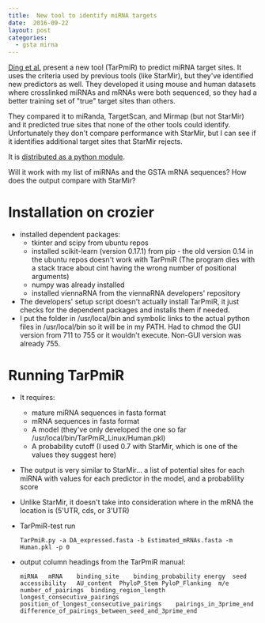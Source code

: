 ```yaml
---
title:  New tool to identify miRNA targets
date:  2016-09-22
layout: post
categories:
  - gsta mirna
---
```

[Ding et al.][1] present a new tool (TarPmiR) to predict miRNA target sites. It uses the criteria used by previous tools (like StarMir), but they've identified new predictors as well. They developed it using mouse and human datasets where crosslinked miRNAs and mRNAs were both sequenced, so they had a better training set of "true" target sites than others.

They compared it to miRanda, TargetScan, and Mirmap (but not StarMir) and it predicted true sites that none of the other tools could identify. Unfortunately they don't compare performance with StarMir, but I can see if it identifies additional target sites that StarMir rejects.

It is [distributed as a python module][2].

Will it work with my list of miRNAs and the GSTA mRNA sequences? How does the output compare with StarMir?

# Installation on crozier

  * installed dependent packages:
    * tkinter and scipy from ubuntu repos
    * installed scikit-learn (version 0.17.1) from pip - the old version 0.14 in the ubuntu repos doesn't work with TarPmiR (The program dies with a stack trace about cint having the wrong number of positional arguments)
    * numpy was already installed
    * installed viennaRNA from the viennaRNA developers' repository
  * The developers' setup script doesn't actually install TarPmiR, it just checks for the dependent packages and installs them if needed.
  * I put the folder in /usr/local/bin and symbolic links to the actual python files in /usr/local/bin so it will be in my PATH. Had to chmod the GUI version from 711 to 755 or it wouldn't execute. Non-GUI version was already 755.

# Running TarPmiR

  * It requires:
    * mature miRNA sequences in fasta format
     * mRNA sequences in fasta format
     * A model (they've only developed the one so far /usr/local/bin/TarPmiR_Linux/Human.pkl)
     * A probability cutoff (I used 0.7 with StarMir, which is one of the values they suggest here)
  * The output is very similar to StarMir... a list of potential sites for each miRNA with values for each predictor in the model, and a probablility score
  * Unlike StarMir, it doesn't take into consideration where in the mRNA the location is (5'UTR, cds, or 3'UTR)
  * TarPmiR-test run
    ~~~
    TarPmiR.py -a DA_expressed.fasta -b Estimated_mRNAs.fasta -m Human.pkl -p 0
    ~~~

  * output column headings from the TarPmiR manual:
    ~~~
    miRNA	mRNA	binding_site	binding_probability	energy	seed	accessibility	AU_content	PhyloP_Stem	PyloP_Flanking	m/e	number_of_pairings	binding_region_length	longest_consecutive_pairings	position_of_longest_consecutive_pairings	pairings_in_3prime_end	difference_of_pairings_between_seed_and_3prime_end
    ~~~
    

[1]: http://doi.org/10.1093/bioinformatics/btw318
[2]: http://hulab.ucf.edu/research/projects/miRNA/TarPmiR/
